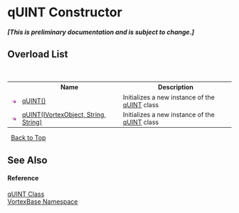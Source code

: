 # qUINT Constructor 
 _**\[This is preliminary documentation and is subject to change.\]**_


## Overload List
&nbsp;<table><tr><th></th><th>Name</th><th>Description</th></tr><tr><td>![Public method](media/pubmethod.gif "Public method")</td><td><a href="M_VortexBase_qUINT__ctor.md">qUINT()</a></td><td>
Initializes a new instance of the <a href="T_VortexBase_qUINT.md">qUINT</a> class</td></tr><tr><td>![Public method](media/pubmethod.gif "Public method")</td><td><a href="M_VortexBase_qUINT__ctor_1.md">qUINT(IVortexObject, String, String)</a></td><td>
Initializes a new instance of the <a href="T_VortexBase_qUINT.md">qUINT</a> class</td></tr></table>&nbsp;
<a href="#quint-constructor">Back to Top</a>

## See Also


#### Reference
<a href="T_VortexBase_qUINT.md">qUINT Class</a><br /><a href="N_VortexBase.md">VortexBase Namespace</a><br />